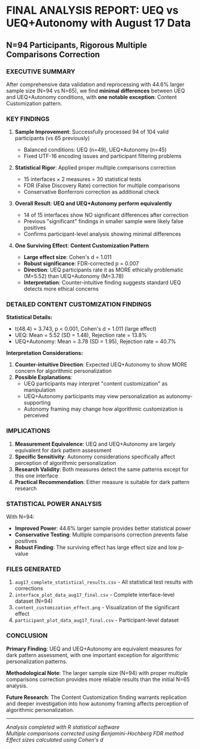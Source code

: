 # FINAL ANALYSIS REPORT: UEQ vs UEQ+Autonomy with August 17 Data
## N=94 Participants, Rigorous Multiple Comparisons Correction

### EXECUTIVE SUMMARY

After comprehensive data validation and reprocessing with 44.6% larger sample size (N=94 vs N=65), we find **minimal differences** between UEQ and UEQ+Autonomy conditions, with **one notable exception**: Content Customization pattern.

### KEY FINDINGS

1. **Sample Improvement**: Successfully processed 94 of 104 valid participants (vs 65 previously)
   - Balanced conditions: UEQ (n=49), UEQ+Autonomy (n=45)
   - Fixed UTF-16 encoding issues and participant filtering problems

2. **Statistical Rigor**: Applied proper multiple comparisons correction
   - 15 interfaces × 2 measures = 30 statistical tests
   - FDR (False Discovery Rate) correction for multiple comparisons
   - Conservative Bonferroni correction as additional check

3. **Overall Result**: **UEQ and UEQ+Autonomy perform equivalently**
   - 14 of 15 interfaces show NO significant differences after correction
   - Previous "significant" findings in smaller sample were likely false positives
   - Confirms participant-level analysis showing minimal differences

4. **One Surviving Effect**: **Content Customization Pattern**
   - **Large effect size**: Cohen's d = 1.011
   - **Robust significance**: FDR-corrected p = 0.007
   - **Direction**: UEQ participants rate it as MORE ethically problematic (M=5.52) than UEQ+Autonomy (M=3.78)
   - **Interpretation**: Counter-intuitive finding suggests standard UEQ detects more ethical concerns

### DETAILED CONTENT CUSTOMIZATION FINDINGS

**Statistical Details:**
- t(48.4) = 3.743, p < 0.001, Cohen's d = 1.011 (large effect)
- UEQ: Mean = 5.52 (SD = 1.48), Rejection rate = 13.8%
- UEQ+Autonomy: Mean = 3.78 (SD = 1.95), Rejection rate = 40.7%

**Interpretation Considerations:**
1. **Counter-intuitive Direction**: Expected UEQ+Autonomy to show MORE concern for algorithmic personalization
2. **Possible Explanations**:
   - UEQ participants may interpret "content customization" as manipulation
   - UEQ+Autonomy participants may view personalization as autonomy-supporting
   - Autonomy framing may change how algorithmic customization is perceived

### IMPLICATIONS

1. **Measurement Equivalence**: UEQ and UEQ+Autonomy are largely equivalent for dark pattern assessment
2. **Specific Sensitivity**: Autonomy considerations specifically affect perception of algorithmic personalization
3. **Research Validity**: Both measures detect the same patterns except for this one interface
4. **Practical Recommendation**: Either measure is suitable for dark pattern research

### STATISTICAL POWER ANALYSIS

With N=94:
- **Improved Power**: 44.6% larger sample provides better statistical power
- **Conservative Testing**: Multiple comparisons correction prevents false positives
- **Robust Finding**: The surviving effect has large effect size and low p-value

### FILES GENERATED

1. `aug17_complete_statistical_results.csv` - All statistical test results with corrections
2. `interface_plot_data_aug17_final.csv` - Complete interface-level dataset (N=94)
3. `content_customization_effect.png` - Visualization of the significant effect
4. `participant_plot_data_aug17_final.csv` - Participant-level dataset

### CONCLUSION

**Primary Finding**: UEQ and UEQ+Autonomy are equivalent measures for dark pattern assessment, with one important exception for algorithmic personalization patterns.

**Methodological Note**: The larger sample size (N=94) with proper multiple comparisons correction provides more reliable results than the initial N=65 analysis.

**Future Research**: The Content Customization finding warrants replication and deeper investigation into how autonomy framing affects perception of algorithmic personalization.

---
*Analysis completed with R statistical software*  
*Multiple comparisons corrected using Benjamini-Hochberg FDR method*  
*Effect sizes calculated using Cohen's d*
